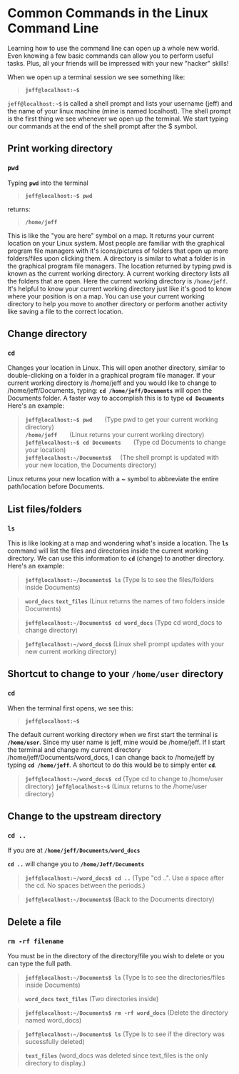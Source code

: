 # **Common Commands in the Linux Command Line**
Learning how to use the command line can open up a whole new world. Even knowing a few basic commands can allow you to perform useful tasks. Plus, all your friends will be impressed with your new "hacker" skills!  
 
When we open up a terminal session we see something like:
>**`jeff@localhost:~$`**  

`jeff@localhost:~$` is called a shell prompt and lists your username (jeff) and the name of your linux machine (mine is named localhost). The shell prompt is the first thing we see whenever we open up the terminal. We start typing our commands at the end of the shell prompt after the $ symbol.  

## **Print working directory** 
### **`pwd`** 
Typing **`pwd`** into the terminal     
>**`jeff@localhost:~$ pwd`**  

returns:  
>**`/home/jeff`**      

This is like the "you are here" symbol on a map. It returns your current location on your Linux system. Most people are familiar with the graphical program file managers with it's icons/pictures of folders that open up more folders/files upon clicking them. A directory is similar to what a folder is in the graphical program file managers. The location returned by typing pwd is known as the current working directory. A current working directory lists all the folders that are open. Here the current working directory is `/home/jeff`. It's helpful to know your current working directory just like it's good to know where your position is on a map. You can use your current working directory to help you move to another directory or perform another activity like saving a file to the correct location. 

## **Change directory**
### **``cd``** 
Changes your location in Linux. This will open another directory, similar to double-clicking on a folder in a graphical program file manager. If your current working directory is /home/jeff and you would like to change to /home/jeff/Documents, typing: **``cd /home/jeff/Documents``** will open the Documents folder. A faster way to accomplish this is to type **``cd Documents``** Here's an example:

> **`jeff@localhost:~$ pwd`** &nbsp; &nbsp; &nbsp; (Type pwd to get your current working directory)  
> **`/home/jeff`** &nbsp; &nbsp; &nbsp; (Linux returns your current working directory)  
> **`jeff@localhost:~$ cd Documents`** &nbsp; &nbsp; &nbsp; (Type cd Documents to change your location)  
> **`jeff@localhost:~/Documents$`** &nbsp; &nbsp; (The shell prompt is updated with your new location, the Documents directory)

Linux returns your new location with a ~ symbol to abbreviate the entire path/location before Documents.   

## **List files/folders**
### **``ls``**
This is like looking at a map and wondering what's inside a location. The **`ls`** command will list the files and directories inside the current working directory. We can use this information to **``cd``** (change) to another directory. Here's an example:

>**`jeff@localhost:~/Documents$ ls`** (Type ls to see the files/folders inside Documents)  
 
>**`word_docs`** **`text_files`** (Linux returns the names of two folders inside Documents) 
 
>**`jeff@localhost:~/Documents$ cd word_docs`** (Type cd word_docs to change directory)

>**`jeff@localhost:~/word_docs$`** (Linux shell prompt updates with your new current working directory)


## **Shortcut to change to your ``/home/user`` directory** 
### **``cd``** 
When the terminal first opens, we see this:  
>**`jeff@localhost:~$`**  

The default current working directory when we first start the terminal is **`/home/user`**. Since my user name is jeff, mine would be /home/jeff. If I start the terminal and change my current directory /home/jeff/Documents/word_docs, I can change back to /home/jeff by typing **`cd /home/jeff`**. A shortcut to do this would be to simply enter **`cd`**.

>**`jeff@localhost:~/word_docs$ cd`** (Type cd to change to /home/user directory)
>**`jeff@localhost:~$`** (Linux returns to the /home/user directory)  

## **Change to the upstream directory**
### **``cd ..``** 
If you are at **``/home/jeff/Documents/word_docs``**  

**``cd ..``** will change you to **``/home/Jeff/Documents``**

>**`jeff@localhost:~/word_docs$ cd ..`** (Type "cd ..". Use a space after the cd. No spaces between the periods.)
  
>**`jeff@localhost:~/Documents$`** (Back to the Documents directory)


## **Delete a file**
### **``rm -rf filename``**
You must be in the directory of the directory/file you wish to delete or you can type the full path.

>**`jeff@localhost:~/Documents$ ls`** (Type ls to see the directories/files inside Documents)  
 
>**`word_docs`** **`text_files`** (Two directories inside)  

>**`jeff@localhost:~/Documents$ rm -rf word_docs`** (Delete the directory named word_docs)

>**`jeff@localhost:~/Documents$ ls`** (Type ls to see if the directory was sucessfully deleted) 

>**`text_files`** (word_docs was deleted since text_files is the only directory to display.)

